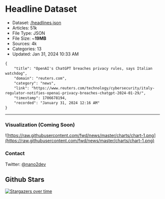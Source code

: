 # Headline Dataset

- Dataset: [/headlines.json](https://raw.githubusercontent.com/fwd/news/master/headlines.json) 
- Articles: 51k
- File Type: JSON
- File Size: ~**19MB**
- Sources: 4k
- Categories: 13
- Updated: Jan 31, 2024 10:33 AM

```
{
    "title": "OpenAI's ChatGPT breaches privacy rules, says Italian watchdog",
    "domain": "reuters.com",
    "category": "news",
    "link": "https://www.reuters.com/technology/cybersecurity/italy-regulator-notifies-openai-privacy-breaches-chatgpt-2024-01-29/",
    "timestamp": 1706678194,
    "recorded": "January 31, 2024 12:16 AM"
}
```

---

### Visualization (Coming Soon)

![https://raw.githubusercontent.com/fwd/news/master/charts/chart-1.png](https://raw.githubusercontent.com/fwd/news/master/charts/chart-1.png)

### Contact 

Twitter: [@nano2dev](https://twitter.com/nano2dev)

## Github Stars

[![Stargazers over time](https://starchart.cc/fwd/news.svg)](https://starchart.cc/fwd/news)

